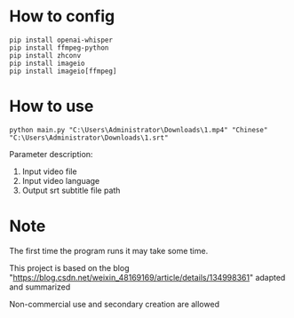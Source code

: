 # How to config
```shell
pip install openai-whisper
pip install ffmpeg-python
pip install zhconv
pip install imageio
pip install imageio[ffmpeg]
```

# How to use
```
python main.py "C:\Users\Administrator\Downloads\1.mp4" "Chinese" "C:\Users\Administrator\Downloads\1.srt"
```
Parameter description:
1. Input video file
2. Input video language
3. Output srt subtitle file path

# Note
The first time the program runs it may take some time.<br>

This project is based on the blog "https://blog.csdn.net/weixin_48169169/article/details/134998361" adapted and summarized<br>

Non-commercial use and secondary creation are allowed<br>